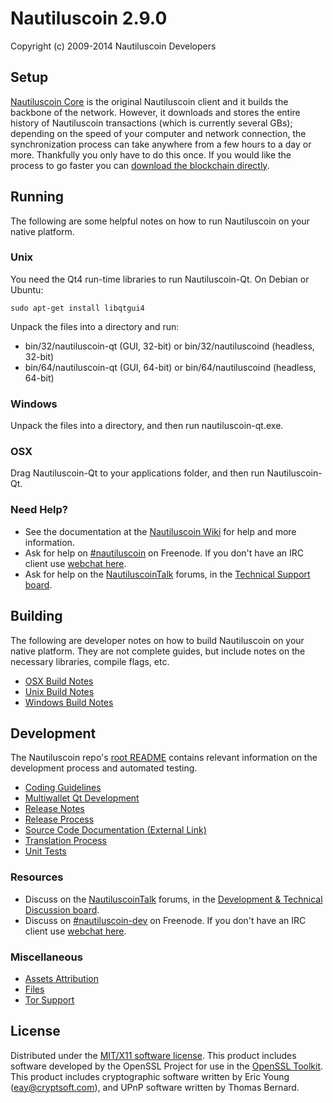 Nautiluscoin 2.9.0
=====================

Copyright (c) 2009-2014 Nautiluscoin Developers


Setup
---------------------
[Nautiluscoin Core](http://bitcoin.org/en/download) is the original Nautiluscoin client and it builds the backbone of the network. However, it downloads and stores the entire history of Nautiluscoin transactions (which is currently several GBs); depending on the speed of your computer and network connection, the synchronization process can take anywhere from a few hours to a day or more. Thankfully you only have to do this once. If you would like the process to go faster you can [download the blockchain directly](https://bitcointalk.org/index.php?topic=145386.0).

Running
---------------------
The following are some helpful notes on how to run Nautiluscoin on your native platform. 

### Unix

You need the Qt4 run-time libraries to run Nautiluscoin-Qt. On Debian or Ubuntu:

	sudo apt-get install libqtgui4

Unpack the files into a directory and run:

- bin/32/nautiluscoin-qt (GUI, 32-bit) or bin/32/nautiluscoind (headless, 32-bit)
- bin/64/nautiluscoin-qt (GUI, 64-bit) or bin/64/nautiluscoind (headless, 64-bit)



### Windows

Unpack the files into a directory, and then run nautiluscoin-qt.exe.

### OSX

Drag Nautiluscoin-Qt to your applications folder, and then run Nautiluscoin-Qt.

### Need Help?

* See the documentation at the [Nautiluscoin Wiki](https://en.bitcoin.it/wiki/Main_Page)
for help and more information.
* Ask for help on [#nautiluscoin](http://webchat.freenode.net?channels=nautiluscoin) on Freenode. If you don't have an IRC client use [webchat here](http://webchat.freenode.net?channels=nautiluscoin).
* Ask for help on the [NautiluscoinTalk](https://bitcointalk.org/) forums, in the [Technical Support board](https://bitcointalk.org/index.php?board=4.0).

Building
---------------------
The following are developer notes on how to build Nautiluscoin on your native platform. They are not complete guides, but include notes on the necessary libraries, compile flags, etc.

- [OSX Build Notes](build-osx.md)
- [Unix Build Notes](build-unix.md)
- [Windows Build Notes](build-msw.md)

Development
---------------------
The Nautiluscoin repo's [root README](https://github.com/bitcoin/bitcoin/blob/master/README.md) contains relevant information on the development process and automated testing.

- [Coding Guidelines](coding.md)
- [Multiwallet Qt Development](multiwallet-qt.md)
- [Release Notes](release-notes.md)
- [Release Process](release-process.md)
- [Source Code Documentation (External Link)](https://dev.visucore.com/bitcoin/doxygen/)
- [Translation Process](translation_process.md)
- [Unit Tests](unit-tests.md)

### Resources
* Discuss on the [NautiluscoinTalk](https://bitcointalk.org/) forums, in the [Development & Technical Discussion board](https://bitcointalk.org/index.php?board=6.0).
* Discuss on [#nautiluscoin-dev](http://webchat.freenode.net/?channels=nautiluscoin) on Freenode. If you don't have an IRC client use [webchat here](http://webchat.freenode.net/?channels=nautiluscoin-dev).

### Miscellaneous
- [Assets Attribution](assets-attribution.md)
- [Files](files.md)
- [Tor Support](tor.md)

License
---------------------
Distributed under the [MIT/X11 software license](http://www.opensource.org/licenses/mit-license.php).
This product includes software developed by the OpenSSL Project for use in the [OpenSSL Toolkit](http://www.openssl.org/). This product includes
cryptographic software written by Eric Young ([eay@cryptsoft.com](mailto:eay@cryptsoft.com)), and UPnP software written by Thomas Bernard.
